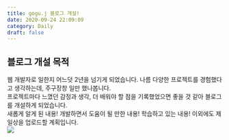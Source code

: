 ```yaml
---
title: gogu.j 블로그 개설!
date: 2020-09-24 22:09:09
category: Daily
draft: false
---
```


## 블로그 개설 목적

웹 개발자로 일한지 어느덧 2년을 넘기게 되었습니다. 나름 다양한 프로젝트를 경험했다고 생각하는데, 주구장창 일만 했나봅니다.<br/>
프로젝트마다 느꼈던 감정과 생각, 더 배워야 할 점을 기록했었으면 좋을 것 같아 블로그를 개설하게 되었습니다.<br/>
새롭게 알게 된 내용! 개발하면서 도움이 될 만한 내용! 학습하고 있는 내용! 이외에도 제 일상을 업로드할 계획입니다.<br/>
![](./image/daily1_thumb.png)
